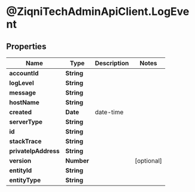 # @ZiqniTechAdminApiClient.LogEvent

## Properties

Name | Type | Description | Notes
------------ | ------------- | ------------- | -------------
**accountId** | **String** |  | 
**logLevel** | **String** |  | 
**message** | **String** |  | 
**hostName** | **String** |  | 
**created** | **Date** | date-time | 
**serverType** | **String** |  | 
**id** | **String** |  | 
**stackTrace** | **String** |  | 
**privateIpAddress** | **String** |  | 
**version** | **Number** |  | [optional] 
**entityId** | **String** |  | 
**entityType** | **String** |  | 


